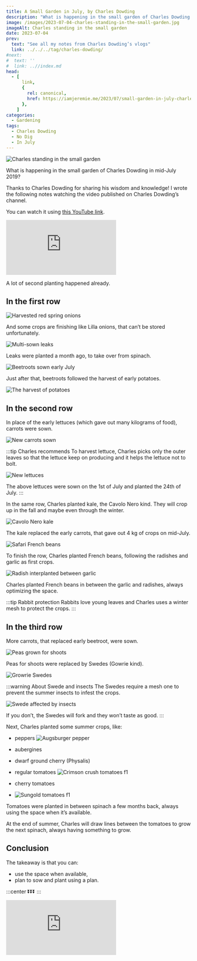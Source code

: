 ```yaml
---
title: A Small Garden in July, by Charles Dowding
description: "What is happening in the small garden of Charles Dowding in mid-July 2019?"
image: /images/2023-07-04-charles-standing-in-the-small-garden.jpg
imageAlt: Charles standing in the small garden
date: 2023-07-04
prev:
  text: "See all my notes from Charles Dowding’s vlogs"
  link: ../../../tag/charles-dowding/
#next:
#  text: ''
#  link: ..//index.md
head:
  - [
      link,
      {
        rel: canonical,
        href: https://iamjeremie.me/2023/07/small-garden-in-july-charles-dowding,
      },
    ]
categories:
  - Gardening
tags:
  - Charles Dowding
  - No Dig
  - In July
---
```


![Charles standing in the small garden](/images/2023-07-04-charles-standing-in-the-small-garden.jpg 'Credits: image taken from Charles Dowding’s vlog')

What is happening in the small garden of Charles Dowding in mid-July 2019?

Thanks to Charles Dowding for sharing his wisdom and knowledge! I wrote the following notes watching the video published on Charles Dowding’s channel.

<!-- more -->

You can watch it using [this YouTube link](https://www.youtube.com/watch?v=FF-AzoTg3EY).

<!-- markdownlint-disable MD033 -->
<p class="newsletter-wrapper"><iframe class="newsletter-embed" src="https://iamjeremie.substack.com/embed" frameborder="0" scrolling="no"></iframe></p>

A lot of second planting happened already.

## In the first row

![Harvested red spring onions](images/harvested-red-spring-onions.jpg 'Credits: image from the vlog of Charles Dowding')

And some crops are finishing like Lilla onions, that can’t be stored unfortunately.

![Multi-sown leaks](images/multi-sown-leaks.jpg 'Credits: image from the vlog of Charles Dowding')

Leaks were planted a month ago, to take over from spinach.

![Beetroots sown early July](images/beetroots-sown-early-july.jpg 'Credits: image from the vlog of Charles Dowding')

Just after that, beetroots followed the harvest of early potatoes.

![The harvest of potatoes](images/the-harvest-of-potatoes.jpg 'Credits: image from the vlog of Charles Dowding')

## In the second row

In place of the early lettuces (which gave out many kilograms of food), carrots were sown.

![New carrots sown](images/new-carrots-sown.jpg 'Credits: image from the vlog of Charles Dowding')

:::tip Charles recommends To harvest lettuce, Charles picks only the outer leaves so that the lettuce keep on producing and it helps the lettuce not to bolt.

![New lettuces](images/new-lettuces.jpg 'Credits: image from the vlog of Charles Dowding')

The above lettuces were sown on the 1st of July and planted the 24th of July. :::

In the same row, Charles planted kale, the Cavolo Nero kind. They will crop up in the fall and maybe even through the winter.

![Cavolo Nero kale](images/cavolo-nero-kales.jpg 'Credits: image from the vlog of Charles Dowding')

The kale replaced the early carrots, that gave out 4 kg of crops on mid-July.

![Safari French beans](images/safari-french-beans.jpg 'Credits: image from the vlog of Charles Dowding')

To finish the row, Charles planted French beans, following the radishes and garlic as first crops.

![Radish interplanted between garlic](images/radish-interplanted-between-garlic.jpg 'Credits: image from the vlog of Charles Dowding')

Charles planted French beans in between the garlic and radishes, always optimizing the space.

:::tip Rabbit protection Rabbits love young leaves and Charles uses a winter mesh to protect the crops. :::

## In the third row

More carrots, that replaced early beetroot, were sown.

![Peas grown for shoots](images/peas-grown-for-shoots.jpg 'Credits: image from the vlog of Charles Dowding')

Peas for shoots were replaced by Swedes (Gowrie kind).

![Growrie Swedes](images/growrie-swedes.jpg 'Credits: image from the vlog of Charles Dowding')

:::warning About Swede and insects The Swedes require a mesh one to prevent the summer insects to infest the crops.

![Swede affected by insects](images/swede-affected-by-insects.jpg 'Credits: image from the vlog of Charles Dowding')

If you don’t, the Swedes will fork and they won’t taste as good. :::

Next, Charles planted some summer crops, like:

- peppers ![Augsburger pepper](images/augsburger-pepper.jpg 'Credits: image from the vlog of Charles Dowding')

- aubergines
- dwarf ground cherry (Physalis)
- regular tomatoes ![Crimson crush tomatoes f1](images/crimson-crush-tomatoes-f1.jpg 'Credits: image from the vlog of Charles Dowding')

- cherry tomatoes
- ![Sungold tomatoes f1](images/sungold-tomatoes-f1.jpg 'Credits: image from the vlog of Charles Dowding')

Tomatoes were planted in between spinach a few months back, always using the space when it’s available.

At the end of summer, Charles will draw lines between the tomatoes to grow the next spinach, always having something to grow.

## Conclusion

The takeaway is that you can:

- use the space when available,
- plan to sow and plant using a plan.

:::center ⏬⏬⏬ :::

<!-- markdownlint-disable MD033 -->
<p class="newsletter-wrapper"><iframe class="newsletter-embed" src="https://iamjeremie.substack.com/embed" frameborder="0" scrolling="no"></iframe></p>
